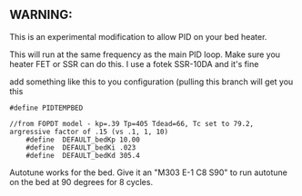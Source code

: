 WARNING: 
--------
This is an experimental modification to allow PID on your bed heater.

This will run at the same frequency as the main PID loop.  Make sure you heater FET or SSR can do this. I use a fotek SSR-10DA and it's fine

add something like this to you configuration (pulling this branch will get you this

~~~~~~~~~~~~~~~~~~~~
#define PIDTEMPBED

//from FOPDT model - kp=.39 Tp=405 Tdead=66, Tc set to 79.2, argressive factor of .15 (vs .1, 1, 10)
    #define  DEFAULT_bedKp 10.00
    #define  DEFAULT_bedKi .023
    #define  DEFAULT_bedKd 305.4
~~~~~~~~~~~~~~~~~~~~


Autotune works for the bed.  Give it an "M303 E-1 C8 S90" to run autotune on the bed at 90 degrees for 8 cycles.



